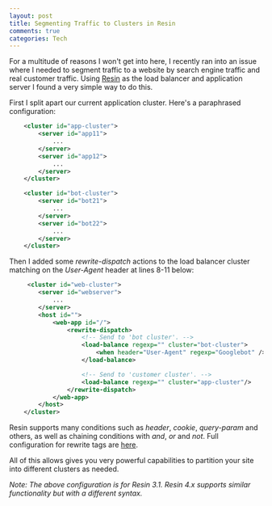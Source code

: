 ```yaml
--- 
layout: post
title: Segmenting Traffic to Clusters in Resin
comments: true
categories: Tech
---
```

For a multitude of reasons I won't get into here, I recently ran into an issue where I needed to segment traffic to a website by search engine traffic and real customer traffic. Using <a href="http://caucho.com/">Resin</a> as the load balancer and application server I found a very simple way to do this.

First I split apart our current application cluster. Here's a paraphrased configuration:
``` xml 
    <cluster id="app-cluster">
        <server id="app11">
            ...
        </server>
        <server id="app12">
            ...
        </server>
    </cluster>

    <cluster id="bot-cluster">
        <server id="bot21">
            ...
        </server>
        <server id="bot22">
            ...
        </server>
    </cluster>
```
Then I added some <em>rewrite-dispatch</em> actions to the load balancer cluster matching on the <em>User-Agent</em> header at lines 8-11 below:
``` xml 
     <cluster id="web-cluster">
        <server id="webserver">
            ...
        </server>
        <host id="">
            <web-app id="/">
                <rewrite-dispatch>
                    <!-- Send to 'bot cluster'. -->
                    <load-balance regexp="" cluster="bot-cluster">
                        <when header="User-Agent" regexp="Googlebot" />
                    </load-balance>

                    <!-- Send to 'customer cluster'. -->
                    <load-balance regexp="" cluster="app-cluster"/>
                </rewrite-dispatch>
            </web-app>
        </host>
    </cluster>
```
Resin supports many conditions such as <em>header</em>, <em>cookie</em>, <em>query-param</em> and others, as well as chaining conditions with <em>and</em>, <em>or</em> and <em>not</em>. Full configuration for rewrite tags are <a href="http://caucho.com/resin-3.1/doc/rewrite-tags.xtp">here</a>.

All of this allows gives you very powerful capabilities to partition your site into different clusters as needed.

<em>Note: The above configuration is for Resin 3.1. Resin 4.x supports similar functionality but with a different syntax.</em>

